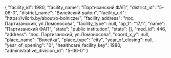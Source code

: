 {
    "facility_id": 1980,
    "facility_name": "Партизанский ФАП",
    "district_id": "5-06-0",
    "district_name": "Вилейский район",
    "facility_url": "https:\/\/vilcrb.by\/about\/o-bolnicze\/",
    "facility_address": "пос. Партизанский, ул.Ломоносова",
    "facility_type": null,
    "ap_1": "17\/1",
    "name": "Партизанский ФАП",
    "state": "public institution",
    "stats": [],
    "med_id": 446,
    "address": "пос. Партизанский, ул.Ломоносова",
    "coord_x_y": null,
    "place_name": "Вилейка",
    "place_type": "city",
    "year_of_closing": null,
    "year_of_opening": "0",
    "healthcare_facility_key": 1980,
    "administrative_division_id": "5-06-0"
}